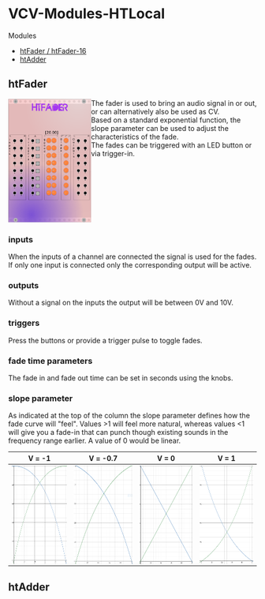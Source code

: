 # VCV-Modules-HTLocal

Modules
* [htFader / htFader-16](##htFader)
* [htAdder](##htAdder)

## htFader

<img src="res/htFader-ui.png" width="168" height="250" align="left">

The fader is used to bring an audio signal in or out, or can alternatively also be used as CV. <br>
Based on a standard exponential function, the slope parameter can be used to adjust the characteristics of the fade. <br>
The fades can be triggered with an LED button or via trigger-in.

<br>
<br>
<br>
<br>
<br>
<br>
<br>

### inputs

When the inputs of a channel are connected the signal is used for the fades. <br>
If only one input is connected only the corresponding output will be active.

### outputs

Without a signal on the inputs the output will be between 0V and 10V.

### triggers

Press the buttons or provide a trigger pulse to toggle fades.

### fade time parameters

The fade in and fade out time can be set in seconds using the knobs.

### slope parameter

As indicated at the top of the column the slope parameter defines how the fade curve will "feel".
Values >1 will feel more natural, whereas values <1 will give you a fade-in that can punch though existing sounds in the frequency range earlier.
A value of 0 would be linear.

V = -1 | V = -0.7 | V = 0 | V = 1
-------|----------|-------|------
<img src="res/v-1.PNG" align="left" width="200" height="200"> | <img src="res/v-p7.PNG" align="left" width="200" height="200"> | <img src="res/v0.PNG" align="left" width="200" height="200"> | <img src="res/v1.PNG" align="left" width="200" height="200">

## htAdder
